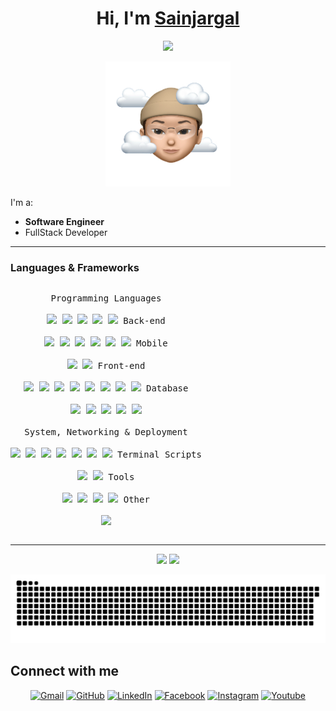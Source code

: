 # <h1 align="center">Hi, I'm <a href="https://github.com/frxdude">Sainjargal<a></h1>
<p align="center">
<a href="https://github.com/DenverCoder1/readme-typing-svg"><img src="https://readme-typing-svg.herokuapp.com?lines=Competitive+Programmer;%20Design+Pattern%20|%20OOP%20|%20Data+Structures%20;Always%20learning%20new%20things&center=true&width=500&height=50"></a>
    
</p>
<p align="center">
    <img width="200" src="https://github.com/frxdude/frxdude/blob/main/me.jpeg">
</p>
  
I'm a:
- **Software Engineer**
- FullStack Developer
	
---

### Languages & Frameworks

<p style="display: inline-block;" align="center">
  <kbd>
    <kbd>Programming Languages</kbd>
    <br>
    <br>
    <img width="30px" src="https://cdn.jsdelivr.net/gh/devicons/devicon/icons/python/python-plain.svg" /> 
    <img width="30px" src="https://cdn.jsdelivr.net/gh/devicons/devicon/icons/javascript/javascript-original.svg" /> 
    <img width="30px" src="https://cdn.jsdelivr.net/gh/devicons/devicon/icons/java/java-plain.svg" /> 
    <img width="30px" src="https://cdn.jsdelivr.net/gh/devicons/devicon/icons/php/php-original.svg" /> 
    <img width="30px" src="https://cdn.jsdelivr.net/gh/devicons/devicon/icons/c/c-plain.svg" /> 
  </kbd>
  <kbd>
    <kbd>Back-end</kbd>
    <br>
    <br>
    <img width="30px" src="https://cdn.jsdelivr.net/gh/devicons/devicon/icons/spring/spring-original.svg" />
    <img width="30px" src="https://cdn.jsdelivr.net/gh/devicons/devicon/icons/nodejs/nodejs-original.svg" />
    <img width="30px" src="https://cdn.jsdelivr.net/gh/devicons/devicon/icons/php/php-original.svg" /> 
    <img width="30px" src="https://cdn.jsdelivr.net/gh/devicons/devicon/icons/flask/flask-original.svg" />
    <img width="30px" src="https://cdn.jsdelivr.net/gh/devicons/devicon/icons/fastapi/fastapi-original.svg" />
    <img width="30px" src="https://cdn.jsdelivr.net/gh/devicons/devicon/icons/express/express-original.svg" />
  </kbd>
   <kbd>
    <kbd>Mobile</kbd>
    <br>
    <br>
    <img width="30px" src="https://cdn.jsdelivr.net/gh/devicons/devicon/icons/react/react-original.svg" />
    <img width="30px" src="https://cdn.jsdelivr.net/gh/devicons/devicon/icons/android/android-original.svg" />
  </kbd>
  <kbd>
    <kbd>Front-end</kbd>
    <br>
    <br>
    <img width="30px" src="https://cdn.jsdelivr.net/gh/devicons/devicon/icons/html5/html5-original.svg" /> 
    <img width="30px" src="https://cdn.jsdelivr.net/gh/devicons/devicon/icons/css3/css3-plain.svg" /> 
    <img width="30px" src="https://cdn.jsdelivr.net/gh/devicons/devicon/icons/bootstrap/bootstrap-plain.svg" />
    <img width="30px" src="https://cdn.jsdelivr.net/gh/devicons/devicon/icons/tailwindcss/tailwindcss-original-wordmark.svg" />
    <img width="30px" src="https://cdn.jsdelivr.net/gh/devicons/devicon/icons/javascript/javascript-original.svg" />
    <img width="30px" src="https://cdn.jsdelivr.net/gh/devicons/devicon/icons/laravel/laravel-plain.svg" />
    <img width="30px" src="https://cdn.jsdelivr.net/gh/devicons/devicon/icons/react/react-original.svg" />
    <img width="30px" src="https://cdn.jsdelivr.net/gh/devicons/devicon/icons/redux/redux-original.svg" />
  </kbd>
  <kbd>
    <kbd>Database</kbd>
    <br>
    <br>
    <img width="30px" src="https://cdn.jsdelivr.net/gh/devicons/devicon/icons/mysql/mysql-plain.svg" />
    <img width="30px" src="https://cdn.jsdelivr.net/gh/devicons/devicon/icons/firebase/firebase-plain.svg" />
    <img width="30px" src="https://cdn.jsdelivr.net/gh/devicons/devicon/icons/mongodb/mongodb-plain.svg" />
    <img width="30px" src="https://cdn.jsdelivr.net/gh/devicons/devicon/icons/redis/redis-original.svg" />
    <img width="30px" src="https://cdn.jsdelivr.net/gh/devicons/devicon/icons/sqlite/sqlite-original.svg" />
  </kbd>
  <br>
  <br>
  <kbd>
    <kbd>System, Networking & Deployment</kbd>
    <br>
    <br>
    <img width="30px" src="https://cdn.jsdelivr.net/gh/devicons/devicon/icons/amazonwebservices/amazonwebservices-original.svg" />
    <img width="30px" src="https://cdn.jsdelivr.net/gh/devicons/devicon/icons/heroku/heroku-plain.svg" />
    <img width="30px" src="https://cdn.jsdelivr.net/gh/devicons/devicon/icons/git/git-plain.svg" />
    <img width="30px" src="https://cdn.jsdelivr.net/gh/devicons/devicon/icons/apache/apache-original.svg" />
    <img width="30px" src="https://cdn.jsdelivr.net/gh/devicons/devicon/icons/nginx/nginx-original.svg" />
    <img width="30px" src="https://cdn.jsdelivr.net/gh/devicons/devicon/icons/tomcat/tomcat-original.svg" />
    <img width="30px" src="https://cdn.jsdelivr.net/gh/devicons/devicon/icons/docker/docker-plain.svg" />
  </kbd>
  <kbd>
    <kbd>Terminal Scripts</kbd>
    <br>
    <br>
    <img width="30px" src="https://cdn.jsdelivr.net/gh/devicons/devicon/icons/bash/bash-original.svg" />
    <img width="30px" src="https://cdn.jsdelivr.net/gh/devicons/devicon/icons/vim/vim-original.svg" />
  </kbd>
  <kbd>
    <kbd>Tools</kbd>
    <br>
    <br>
    <img width="30px" src="https://cdn.jsdelivr.net/gh/devicons/devicon/icons/intellij/intellij-original.svg" />
    <img width="30px" src="https://cdn.jsdelivr.net/gh/devicons/devicon/icons/vscode/vscode-original.svg" />
    <img width="30px" src="https://cdn.jsdelivr.net/gh/devicons/devicon/icons/pycharm/pycharm-original.svg" />
    <img width="30px" src="https://cdn.jsdelivr.net/gh/devicons/devicon/icons/visualstudio/visualstudio-plain.svg" />
  </kbd>
  <kbd>
    <kbd>Other</kbd>
    <br>
    <br>
    <img width="30px" src="https://cdn.jsdelivr.net/gh/devicons/devicon/icons/latex/latex-original.svg" />
  </kbd>
</p>
	
---

<p align= "center">
  <img height= "150" src="https://github-readme-stats.vercel.app/api?username=frxdude&theme=react&show_icons=true&include_all_commits=true" />
  <img height= "150" src="https://github-readme-stats.vercel.app/api/top-langs/?username=frxdude&theme=react&layout=compact" />
</p>
	
![snake gif](https://github.com/TekyaygilFethi/TekyaygilFethi/blob/output/github-contribution-grid-snake.svg)
<!-- ![Snake animation](https://github.com/Pepyn0/Pepyn0/blob/output/github-contribution-grid-snake.svg)
<div>
  <img src="https://github.com/Pepyn0/Pepyn0/raw/output/github-contribution-grid-snake.svg" alt="snake"></center>
</div> -->
	
## Connect with me
	
<p align="center">
	<a href="mailto:goodaberg103@gmail.com"><img src="https://img.icons8.com/bubbles/50/000000/gmail.png" alt="Gmail"/></a>
	<a href="https://github.com/frxdude"><img src="https://img.icons8.com/bubbles/50/000000/github.png" alt="GitHub"/></a>
	<a href="https://linkedin.com/in/frxdude"><img src="https://img.icons8.com/bubbles/50/000000/linkedin.png" alt="LinkedIn"/></a>
	<a href="https://www.facebook.com/frxdude"><img src="https://img.icons8.com/bubbles/50/000000/facebook-new.png" alt="Facebook"/></a>
	<a href="https://instagram.com/_smbdy_"><img src="https://img.icons8.com/bubbles/50/000000/instagram.png" alt="Instagram"/></a>
	<a href="https://www.youtube.com/channel/UCjJOlvPTk4m89quxOfIg27g"><img src="https://img.icons8.com/bubbles/50/000000/youtube.png" alt="Youtube"/></a>
	
</p>
